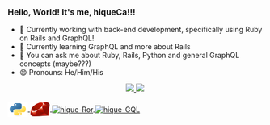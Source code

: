### Hello, World! It's me, hiqueCa!!!

- 🔭 Currently working with back-end development, specifically using Ruby on Rails and GraphQL!
- 🌱 Currently learning GraphQL and more about Rails
- 💬 You can ask me about Ruby, Rails, Python and general GraphQL concepts (maybe???)
- 😄 Pronouns: He/Him/His

<div align="center">
  <a href="https://github.com/hiqueCa">
  <img height="180em" src="https://github-readme-stats.vercel.app/api?username=hiqueCa&show_icons=true&theme=dark&include_all_commits=true&count_private=true"/>
  <img height="180em" src="https://github-readme-stats.vercel.app/api/top-langs/?username=hiqueCa&layout=compact&langs_count=7&theme=dark"/>
</div>
<div style="display: inline_block"><br>
  <img align="center" alt="hique-Py" height="30" width="40" src="https://raw.githubusercontent.com/devicons/devicon/master/icons/python/python-original.svg">
  <img align="center" alt="hique-Rb" height="30" width="40" src="https://raw.githubusercontent.com/devicons/devicon/master/icons/ruby/ruby-original.svg">
  <img align="center" alt="hique-Ror" height="30" width="40" src="https://cdn.jsdelivr.net/gh/devicons/devicon/icons/rails/rails-original-wordmark.svg" />
  <img align="center" alt="hique-GQL" height="30" width="40" src="https://cdn.jsdelivr.net/gh/devicons/devicon/icons/graphql/graphql-plain.svg" />
</div>

##

<div>
  
</div>
